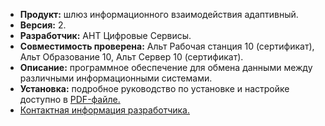 * **Продукт:** шлюз информационного взаимодействия адаптивный.
* **Версия:** 2.
* **Разработчик:** АНТ Цифровые Сервисы.
* **Совместимость проверена:** Альт Рабочая станция 10 (сертификат), Альт Образование 10, Альт Сервер 10 (сертификат).
* **Описание:** программное обеспечение для обмена данными между различными информационными системами.
* **Установка:** подробное руководство по установке и настройке доступно в [PDF-файле.](https://www.basealt.ru/fileadmin/user_upload/compatibility/instr/55dd9857b0a24fbb9c663ee03d6e93ac.pdf)
* [Контактная информация разработчика.](https://antds.ru/)
